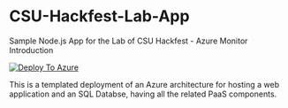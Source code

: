 # CSU-Hackfest-Lab-App
Sample Node.js App for the Lab of CSU Hackfest - Azure Monitor Introduction

[![Deploy To Azure](https://aka.ms/deploytoazurebutton)](https://portal.azure.com/#create/Microsoft.Template/uri/https%3A%2F%2Fraw.githubusercontent.com%2Fmkelepe%2FCSU-Hackfest-Lab-App%2Fmain%2FIaC%2FInfrastructure-Template.json)


This is a templated deployment of an Azure architecture for hosting a web application and an SQL Databse, having all the related PaaS components.
